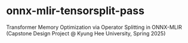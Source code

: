 # onnx-mlir-tensorsplit-pass
Transformer Memory Optimization via Operator Splitting in ONNX-MLIR (Capstone Design Project @ Kyung Hee University, Spring 2025)
